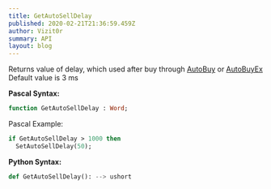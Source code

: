 ```yaml
---
title: GetAutoSellDelay
published: 2020-02-21T21:36:59.459Z
author: Vizit0r
summary: API
layout: blog
---
```


 

Returns value of delay, which used after buy through [AutoBuy](../AutoBuy) or [AutoBuyEx](../AutoBuyEx)
Default value is 3 ms

**Pascal Syntax:**

```pascal
function GetAutoSellDelay : Word;
```

Pascal Example:
```pascal
if GetAutoSellDelay > 1000 then
  SetAutoSellDelay(50);

```

**Python Syntax:**
```python
def GetAutoSellDelay(): --> ushort
```
